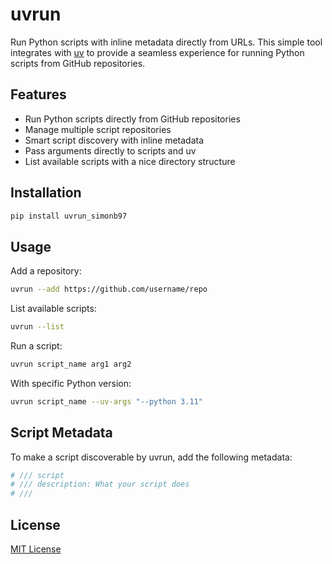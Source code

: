 # uvrun

Run Python scripts with inline metadata directly from URLs. This simple tool integrates with [uv](https://github.com/astral-sh/uv) to provide a seamless experience for running Python scripts from GitHub repositories.

## Features

- Run Python scripts directly from GitHub repositories
- Manage multiple script repositories
- Smart script discovery with inline metadata
- Pass arguments directly to scripts and uv
- List available scripts with a nice directory structure

## Installation

```bash
pip install uvrun_simonb97
```

## Usage

Add a repository:

```bash
uvrun --add https://github.com/username/repo
```

List available scripts:

```bash
uvrun --list
```

Run a script:

```bash
uvrun script_name arg1 arg2
```

With specific Python version:

```bash
uvrun script_name --uv-args "--python 3.11"
```

## Script Metadata

To make a script discoverable by uvrun, add the following metadata:

```python
# /// script
# /// description: What your script does
# ///
```

## License

[MIT License](LICENSE)
